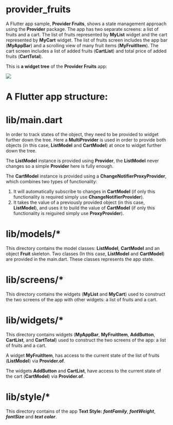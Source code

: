# provider_fruits

A Flutter app sample, **Provider Fruits**, shows a state management approach using the **Provider** package. The app has two separate screens: a list of fruits and a cart. The list of fruits represented by **MyList** widget and the cart represented by **MyCart** widget. The list of fruits screen includes the app bar (**MyAppBar**) and a scrolling view of many fruit items (**MyFruitItem**). The cart screen includes a list of added fruits (**CartList**) and total price of added fruits (**CartTotal**).

This is **a widget tree** of the **Provider Fruits** app:

![](https://github.com/Laura555-p/provider_fruits/blob/master/assets/images/widget_tree1.png)

# A Flutter app structure:

# lib/main.dart

In order to track states of the object, they need to be provided to widget further down the tree.
Here a **MultiProvider** is used in order to provide both objects (in this case, **ListModel** and **CartModel**) at once to widget further down the tree.

The **ListModel** instance is provided using **Provider**, the **ListModel** never changes so a simple **Provider** here is fully enough.

The **CartModel** instance is provided using a **ChangeNotifierProxyProvider**, which combines two types of functionality:

1. It will automatically subscribe to changes in **CartModel** (if only this functionality is required simply use **ChangeNotifierProvider**).
2. It takes the value of a previously provided object (in this case, **ListModel**), and uses it to build the value of **CartModel** (if only this functionality is reiguired simply use **ProxyProvider**).

# lib/models/*

This directory contains the model classes: **ListModel**, **CartModel** and an object **Fruit** skeleton. Two classes (In this case, **ListModel** and **CartModel**) are provided in the main.dart. These classes represents the app state.

# lib/screens/*

This directory contains the widgets (**MyList** and **MyCart**) used to construct the two screens of the app with other widgets: a list of fruits and a cart.

# lib/widgets/*

This directory contains widgets (**MyAppBar**, **MyFruitItem**, **AddButton**, **CartList**, and **CartTotal**) used to construct the two screens of the app: a list of fruits and a cart.

A widget **MyFruitItem**, has access to the current state of the list of fruits (**ListModel**) via **Provider.of**.

The widgets **AddButton** and **CartList**, have access to the current state of the cart (**CartModel**) via **Provider.of**.

# lib/style/*

This directory contains of the app **Text Style:** ***fontFamily***, ***fontWeight***, ***fontSize*** and ***text color***.



